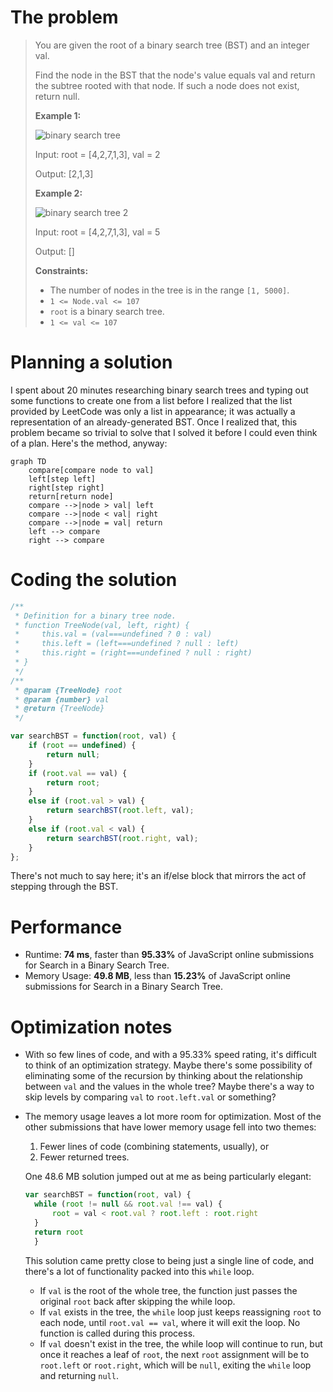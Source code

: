 # The problem

> You are given the root of a binary search tree (BST) and an integer val.
> 
> Find the node in the BST that the node's value equals val and return the subtree rooted with that node. If such a node does not exist, return null.
> 
> **Example 1:**
>
> ![binary search tree](https://assets.leetcode.com/uploads/2021/01/12/tree1.jpg)
> 
> Input: root = [4,2,7,1,3], val = 2
> 
> Output: [2,1,3]
> 
> **Example 2:**
> 
> ![binary search tree 2](https://assets.leetcode.com/uploads/2021/01/12/tree2.jpg)
> 
> Input: root = [4,2,7,1,3], val = 5
> 
> Output: []
> 
> **Constraints:**
> 
> - The number of nodes in the tree is in the range `[1, 5000]`.
> - `1 <= Node.val <= 107`
> - `root` is a binary search tree.
> - `1 <= val <= 107`

# Planning a solution
I spent about 20 minutes researching binary search trees and typing out some functions to create one from a list before I realized that the list provided by LeetCode was only a list in appearance; it was actually a representation of an already-generated BST. Once I realized that, this problem became so trivial to solve that I solved it before I could even think of a plan. Here's the method, anyway:

```mermaid
graph TD
    compare[compare node to val]
    left[step left]
    right[step right]
    return[return node]
    compare -->|node > val| left
    compare -->|node < val| right
    compare -->|node = val| return
    left --> compare
    right --> compare
```

# Coding the solution

```javascript
/**
 * Definition for a binary tree node.
 * function TreeNode(val, left, right) {
 *     this.val = (val===undefined ? 0 : val)
 *     this.left = (left===undefined ? null : left)
 *     this.right = (right===undefined ? null : right)
 * }
 */
/**
 * @param {TreeNode} root
 * @param {number} val
 * @return {TreeNode}
 */

var searchBST = function(root, val) {
    if (root == undefined) {
        return null;
    }
    if (root.val == val) {
        return root;
    }
    else if (root.val > val) {
        return searchBST(root.left, val);
    }
    else if (root.val < val) {
        return searchBST(root.right, val);
    }
};
```

There's not much to say here; it's an if/else block that mirrors the act of stepping through the BST.

# Performance

- Runtime: **74 ms**, faster than **95.33%** of JavaScript online submissions for Search in a Binary Search Tree.
- Memory Usage: **49.8 MB**, less than **15.23%** of JavaScript online submissions for Search in a Binary Search Tree.

# Optimization notes

- With so few lines of code, and with a 95.33% speed rating, it's difficult to think of an optimization strategy. Maybe there's some possibility of eliminating some of the recursion by thinking about the relationship between `val` and the values in the whole tree? Maybe there's a way to skip levels by comparing `val` to `root.left.val` or something?
- The memory usage leaves a lot more room for optimization. Most of the other submissions that have lower memory usage fell into two themes:
  1. Fewer lines of code (combining statements, usually), or
  2. Fewer returned trees.

  One 48.6 MB solution jumped out at me as being particularly elegant:
  ```javascript
  var searchBST = function(root, val) {
    while (root != null && root.val !== val) {
        root = val < root.val ? root.left : root.right 
    }
    return root
    }
    ```
    This solution came pretty close to being just a single line of code, and there's a lot of functionality packed into this `while` loop.

    - If `val` is the root of the whole tree, the function just passes the original `root` back after skipping the while loop.
    - If `val` exists in the tree, the `while` loop just keeps reassigning `root` to each node, until `root.val == val`, where it will exit the loop. No function is called during this process.
    - If `val` doesn't exist in the tree, the while loop will continue to run, but once it reaches a leaf of `root`, the next `root` assignment will be to `root.left` or `root.right`, which will be `null`, exiting the `while` loop and returning `null`.